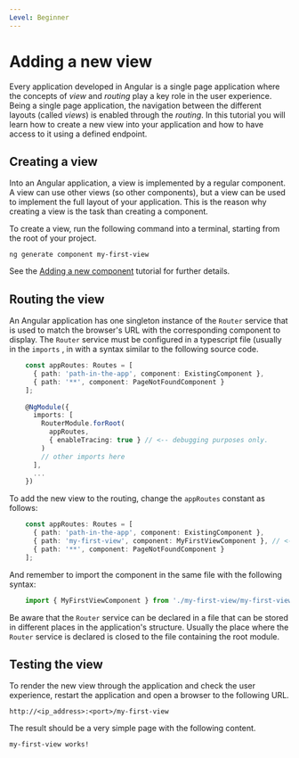 ```yaml
---
Level: Beginner
---
```


# Adding a new view

Every application developed in Angular is a single page application where the concepts of *view* and *routing* play a key role in the user experience. Being a single page application, the navigation between the different layouts (called *views*) is enabled through the *routing*. In this tutorial you will learn how to create a new view into your application and how to have access to it using a defined endpoint.

## Creating a view

Into an Angular application, a view is implemented by a regular component. A view can use other views (so other components), but a view can be used to implement the full layout of your application. This is the reason why creating a view is the task than creating a component.

To create a view, run the following command into a terminal, starting from the root of your project.

    ng generate component my-first-view

See the [Adding a new component](new-component.md) tutorial for further details.

## Routing the view

An Angular application has one singleton instance of the `Router` service that is used to match the browser's URL with the corresponding component to display. The `Router` service must be configured in a typescript file (usually in the `imports` , in with a syntax similar to the
following source code.

```ts
    const appRoutes: Routes = [
      { path: 'path-in-the-app', component: ExistingComponent },
      { path: '**', component: PageNotFoundComponent }
    ];
    
    @NgModule({
      imports: [
        RouterModule.forRoot(
          appRoutes,
          { enableTracing: true } // <-- debugging purposes only.
        )
        // other imports here
      ],
      ...
    })
```

To add the new view to the routing, change the `appRoutes` constant as follows:

```ts
    const appRoutes: Routes = [
      { path: 'path-in-the-app', component: ExistingComponent },
      { path: 'my-first-view', component: MyFirstViewComponent }, // <-- Add this!
      { path: '**', component: PageNotFoundComponent }
    ];
```

And remember to import the component in the same file with the following syntax:

```ts
    import { MyFirstViewComponent } from './my-first-view/my-first-view.component';
```

Be aware that the `Router` service can be declared in a file that can be stored in different places in the application's structure. Usually the place where the `Router`  service is declared is closed to the file containing the root module.

## Testing the view

To render the new view through the application and check the user experience, restart the application and open a browser to the following URL.

    http://<ip_address>:<port>/my-first-view

The result should be a very simple page with the following content.

    my-first-view works!

